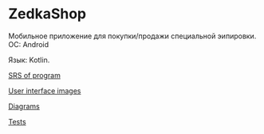 # ZedkaShop

Мобильное приложение для покупки/продажи cпециальной эипировки.
ОС: Android  

Язык: Kotlin.  

[SRS of program](https://github.com/alwayswnnasleep/ZedkaShop/tree/master/docs/Requirements/SRS.md)

[User interface images](https://github.com/alwayswnnasleep/ZedkaShop/tree/master/docs/Mockups)

[Diagrams](https://github.com/alwayswnnasleep/ZedkaShop/tree/master/docs/Diagrams)

[Tests](https://github.com/alwayswnnasleep/ZedkaShop/blob/master/docs/Tests/)
